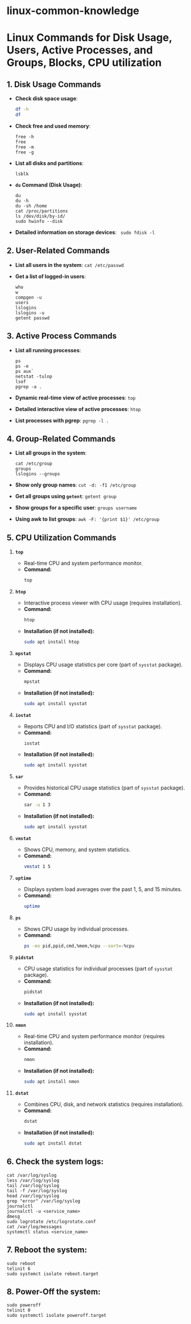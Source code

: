 # linux-common-knowledge

# Linux Commands for Disk Usage, Users, Active Processes, and Groups, Blocks, CPU utilization

## 1. Disk Usage Commands

- **Check disk space usage**:
  ```bash
  df -h
  df
  ```

- **Check free and used memory**:
  ```
  free -h
  free
  free -m
  free -g
  ```
  

- **List all disks and partitions**:
  ```
  lsblk
  ```
  
- **`du` Command (Disk Usage)**:
  ```
  du
  du -h
  du -sh /home
  cat /proc/partitions
  ls /dev/disk/by-id/
  sudo hwinfo --disk
  ```

- **Detailed information on storage devices**:
  ` sudo fdisk -l`

## 2. User-Related Commands
  
- **List all users in the system**:
    `cat /etc/passwd`

- **Get a list of logged-in users**:
  ```
  who
  w
  compgen -u
  users
  lslogins
  lslogins -u
  getent passwd
  ```

 ## 3. Active Process Commands
 
- **List all running processes**:
  ```
  ps
  ps -e
  ps aux`
  netstat -tulnp
  lsof
  pgrep -a .
  ```

- **Dynamic real-time view of active processes**:
  `top`

- **Detailed interactive view of active processes**:
  `htop`

- **List processes with pgrep**:
  `pgrep -l .`

## 4. Group-Related Commands

- **List all groups in the system**:
  ```
  cat /etc/group
  groups
  lslogins --groups
  ```

- **Show only group names**:
  `cut -d: -f1 /etc/group`

- **Get all groups using `getent`**:
  `getent group`

- **Show groups for a specific user**:
  `groups username`

- **Using awk to list groups**:
  `awk -F: '{print $1}' /etc/group`

 ## 5. CPU Utilization Commands
 
1. **`top`**
   - Real-time CPU and system performance monitor.
   - **Command:**
     ```bash
     top
     ```

2. **`htop`**
   - Interactive process viewer with CPU usage (requires installation).
   - **Command:**
     ```bash
     htop
     ```
   - **Installation (if not installed):**
     ```bash
     sudo apt install htop
     ```

3. **`mpstat`**
   - Displays CPU usage statistics per core (part of `sysstat` package).
   - **Command:**
     ```bash
     mpstat
     ```
   - **Installation (if not installed):**
     ```bash
     sudo apt install sysstat
     ```

4. **`iostat`**
   - Reports CPU and I/O statistics (part of `sysstat` package).
   - **Command:**
     ```bash
     iostat
     ```
   - **Installation (if not installed):**
     ```bash
     sudo apt install sysstat
     ```

5. **`sar`**
   - Provides historical CPU usage statistics (part of `sysstat` package).
   - **Command:**
     ```bash
     sar -u 1 3
     ```
   - **Installation (if not installed):**
     ```bash
     sudo apt install sysstat
     ```

6. **`vmstat`**
   - Shows CPU, memory, and system statistics.
   - **Command:**
     ```bash
     vmstat 1 5
     ```

7. **`uptime`**
   - Displays system load averages over the past 1, 5, and 15 minutes.
   - **Command:**
     ```bash
     uptime
     ```

8. **`ps`**
   - Shows CPU usage by individual processes.
   - **Command:**
     ```bash
     ps -eo pid,ppid,cmd,%mem,%cpu --sort=-%cpu
     ```

9. **`pidstat`**
   - CPU usage statistics for individual processes (part of `sysstat` package).
   - **Command:**
     ```bash
     pidstat
     ```
   - **Installation (if not installed):**
     ```bash
     sudo apt install sysstat
     ```

10. **`nmon`**
    - Real-time CPU and system performance monitor (requires installation).
    - **Command:**
      ```bash
      nmon
      ```
    - **Installation (if not installed):**
      ```bash
      sudo apt install nmon
      ```

11. **`dstat`**
    - Combines CPU, disk, and network statistics (requires installation).
    - **Command:**
      ```bash
      dstat
      ```
    - **Installation (if not installed):**
      ```bash
      sudo apt install dstat
      ```
## 6. Check the system logs:

```
cat /var/log/syslog
less /var/log/syslog
tail /var/log/syslog
tail -f /var/log/syslog
head /var/log/syslog
grep "error" /var/log/syslog
journalctl
journalctl -u <service_name>
dmesg
sudo logrotate /etc/logrotate.conf
cat /var/log/messages
systemctl status <service_name>
```

## 7. Reboot the system:
```
sudo reboot
telinit 6
sudo systemct isolate reboot.target
```

## 8. Power-Off the system:
```
sudo poweroff
telinit 0
sudo systemctl isolate poweroff.target
```
